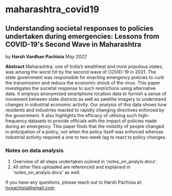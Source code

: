 # maharashtra_covid19

## Understanding societal responses to policies undertaken during emergencies: Lessons from COVID-19's Second Wave in Maharashtra
by **Harsh Vardhan Pachisia**
_May 2022_

**Abstract**
Maharashtra, one of India’s wealthiest and most populous states, was among the worst hit by the second wave of COVID-19 in 2021. The state government was responsible for enacting emergency policies to curb the transmission and reduce the economic shock of the virus. This paper investigates the societal response to such restrictions using alternative data. It employs anonymized smartphone location data to furnish a sense of movement between state districts as well as satellite imagery to understand changes in industrial economic activity. Our analysis of this data shows how residents and industries reacted to rapidly changing directives enforced by the government. It also highlights the efficacy of utilising such high-frequency datasets to provide officials with the impact of policies made during an emergency. This paper finds that the mobility of people changed in anticipation of a policy, not when the policy itself was enforced whereas industrial activity required a one to two-week lag to react to policy changes.


### Notes on data analysis
1. Overview of all steps undertaken oulined in 'notes_on_analyis.docx'.
2. All other files uploaded are referenced and explained in 'notes_on_analyis.docx' as well.

If you have any questions, please reach out to Harsh Pachisia at: hvpachisia@gmail.com. 
